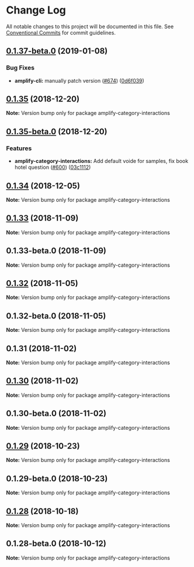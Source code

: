 # Change Log

All notable changes to this project will be documented in this file.
See [Conventional Commits](https://conventionalcommits.org) for commit guidelines.

<a name="0.1.37-beta.0"></a>
## [0.1.37-beta.0](https://github.com/aws-amplify/amplify-cli/compare/amplify-category-interactions@0.1.35...amplify-category-interactions@0.1.37-beta.0) (2019-01-08)


### Bug Fixes

* **amplify-cli:** manually patch version ([#674](https://github.com/aws-amplify/amplify-cli/issues/674)) ([0d6f039](https://github.com/aws-amplify/amplify-cli/commit/0d6f039))




<a name="0.1.35"></a>
## [0.1.35](https://github.com/aws-amplify/amplify-cli/compare/amplify-category-interactions@0.1.35-beta.0...amplify-category-interactions@0.1.35) (2018-12-20)




**Note:** Version bump only for package amplify-category-interactions

<a name="0.1.35-beta.0"></a>
## [0.1.35-beta.0](https://github.com/aws-amplify/amplify-cli/compare/amplify-category-interactions@0.1.34...amplify-category-interactions@0.1.35-beta.0) (2018-12-20)


### Features

* **amplify-category-interactions:** Add default voide for samples, fix book hotel question ([#600](https://github.com/aws-amplify/amplify-cli/issues/600)) ([03c1112](https://github.com/aws-amplify/amplify-cli/commit/03c1112))




<a name="0.1.34"></a>
## [0.1.34](https://github.com/aws-amplify/amplify-cli/compare/amplify-category-interactions@0.1.33...amplify-category-interactions@0.1.34) (2018-12-05)




**Note:** Version bump only for package amplify-category-interactions

<a name="0.1.33"></a>
## [0.1.33](https://github.com/aws-amplify/amplify-cli/compare/amplify-category-interactions@0.1.33-beta.0...amplify-category-interactions@0.1.33) (2018-11-09)




**Note:** Version bump only for package amplify-category-interactions

<a name="0.1.33-beta.0"></a>
## 0.1.33-beta.0 (2018-11-09)




**Note:** Version bump only for package amplify-category-interactions

<a name="0.1.32"></a>
## [0.1.32](https://github.com/aws-amplify/amplify-cli/compare/amplify-category-interactions@0.1.32-beta.0...amplify-category-interactions@0.1.32) (2018-11-05)




**Note:** Version bump only for package amplify-category-interactions

<a name="0.1.32-beta.0"></a>
## 0.1.32-beta.0 (2018-11-05)




**Note:** Version bump only for package amplify-category-interactions

<a name="0.1.31"></a>
## 0.1.31 (2018-11-02)




**Note:** Version bump only for package amplify-category-interactions

<a name="0.1.30"></a>
## [0.1.30](https://github.com/aws-amplify/amplify-cli/compare/amplify-category-interactions@0.1.30-beta.0...amplify-category-interactions@0.1.30) (2018-11-02)




**Note:** Version bump only for package amplify-category-interactions

<a name="0.1.30-beta.0"></a>
## 0.1.30-beta.0 (2018-11-02)




**Note:** Version bump only for package amplify-category-interactions

<a name="0.1.29"></a>
## [0.1.29](https://github.com/aws-amplify/amplify-cli/compare/amplify-category-interactions@0.1.29-beta.0...amplify-category-interactions@0.1.29) (2018-10-23)




**Note:** Version bump only for package amplify-category-interactions

<a name="0.1.29-beta.0"></a>
## 0.1.29-beta.0 (2018-10-23)




**Note:** Version bump only for package amplify-category-interactions

<a name="0.1.28"></a>
## [0.1.28](https://github.com/aws-amplify/amplify-cli/compare/amplify-category-interactions@0.1.28-beta.0...amplify-category-interactions@0.1.28) (2018-10-18)




**Note:** Version bump only for package amplify-category-interactions

<a name="0.1.28-beta.0"></a>
## 0.1.28-beta.0 (2018-10-12)




**Note:** Version bump only for package amplify-category-interactions
